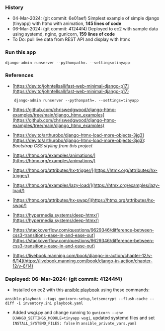 ### History
* 04-Mar-2024: (git commit: 6e01aef) Simplest example of simple django (tinyapp) with htmx with animation, __145 lines of code__
* 06-Mar-2024: (git commit: 41244f4) Deployed to ec2 with sample data using systemd, nginx, gunicorn, __159 lines of code__
* To Do: pull live data from REST API and display with htmx

### Run this app
```
django-admin runserver --pythonpath=. --settings=tinyapp
```

### References

* [https://dev.to/johntellsall/fast-web-minimal-django-p17](https://dev.to/johntellsall/fast-web-minimal-django-p17)
```
    django-admin runserver --pythonpath=. --settings=tinyapp
```

* [https://github.com/chriswedgwood/django-htmx-examples/tree/main/django_htmx_examples](https://github.com/chriswedgwood/django-htmx-examples/tree/main/django_htmx_examples)
* [https://dev.to/arthurobo/django-htmx-load-more-objects-3jg3](https://dev.to/arthurobo/django-htmx-load-more-objects-3jg3):
 _Bootstrap CSS styling from this project_

* [https://htmx.org/examples/animations/](https://htmx.org/examples/animations/)
* [https://htmx.org/attributes/hx-trigger/](https://htmx.org/attributes/hx-trigger/)
* [https://htmx.org/examples/lazy-load/](https://htmx.org/examples/lazy-load/)
* [https://htmx.org/attributes/hx-swap/](https://htmx.org/attributes/hx-swap/)
* [https://hypermedia.systems/deep-htmx/](https://hypermedia.systems/deep-htmx/)
* [https://stackoverflow.com/questions/9629346/difference-between-css3-transitions-ease-in-and-ease-out](https://stackoverflow.com/questions/9629346/difference-between-css3-transitions-ease-in-and-ease-out)
* [https://livebook.manning.com/book/django-in-action/chapter-12/v-6/14](https://livebook.manning.com/book/django-in-action/chapter-12/v-6/14)

### Deployed: 06-Mar-2024: (git commit: 41244f4)
* Installed on ec2 with this [ansible playbook](https://github.com/johnedstone/ansible-postgres-nginx-django) using these commands:
```
ansible-playbook --tags gunicorn-setup,letsencrypt --flush-cache --diff -i inventory.ini playbook.yaml
```

* Added wsgi.py and change running to `gunicorn --env DJANGO_SETTINGS_MODULE=tinyapp wsgi`, updated systemd files and set `INSTALL_SYSTEMD_FILES: false` in `ansible_private_vars.yaml`
